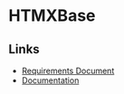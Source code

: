 # HTMXBase

## Links

- [Requirements Document](./docs/Requirements.pdf)
- [Documentation](./docs/readme.md)